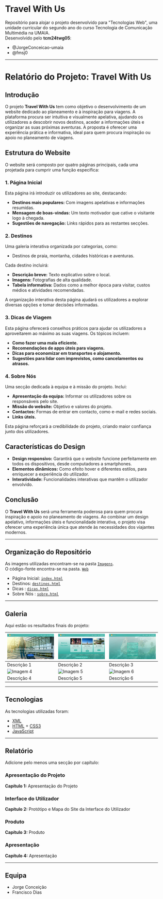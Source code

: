 # Travel With Us  

Repositório para alojar o projeto desenvolvido para "Tecnologias Web", uma unidade curricular do segundo ano do curso Tecnologia de Comunicação Multimédia na UMAIA.  
Desenvolvido pelo **tcm24twg05**:  
- @JorgeConceicao-umaia
- @fmsj0

---

# Relatório do Projeto: Travel With Us

## Introdução
O projeto **Travel With Us** tem como objetivo o desenvolvimento de um website dedicado ao planeamento e à inspiração para viagens. A plataforma procura ser intuitiva e visualmente apelativa, ajudando os utilizadores a descobrir novos destinos, aceder a informações úteis e organizar as suas próximas aventuras. A proposta é oferecer uma experiência prática e informativa, ideal para quem procura inspiração ou apoio no planeamento de viagens.


## Estrutura do Website
O website será composto por quatro páginas principais, cada uma projetada para cumprir uma função específica:

### 1. Página Inicial
Esta página irá introduzir os utilizadores ao site, destacando:

- **Destinos mais populares:** Com imagens apelativas e informações resumidas.
- **Mensagem de boas-vindas:** Um texto motivador que cative o visitante logo à chegada.
- **Sugestões de navegação:** Links rápidos para as restantes secções.

### 2. Destinos
Uma galeria interativa organizada por categorias, como:

- Destinos de praia, montanha, cidades históricas e aventuras.

Cada destino incluirá:

- **Descrição breve:** Texto explicativo sobre o local.
- **Imagens:** Fotografias de alta qualidade.
- **Tabela informativa:** Dados como a melhor época para visitar, custos médios e atividades recomendadas.

A organização interativa desta página ajudará os utilizadores a explorar diversas opções e tomar decisões informadas.

### 3. Dicas de Viagem
Esta página oferecerá conselhos práticos para ajudar os utilizadores a aproveitarem ao máximo as suas viagens. Os tópicos incluem:

- **Como fazer uma mala eficiente.**
- **Recomendações de apps úteis para viagens.**
- **Dicas para economizar em transportes e alojamento.**
- **Sugestões para lidar com imprevistos, como cancelamentos ou atrasos.**

### 4. Sobre Nós
Uma secção dedicada à equipa e à missão do projeto. Inclui:

- **Apresentação da equipa:** Informar os utilizadores sobre os responsáveis pelo site.
- **Missão do website:** Objetivo e valores do projeto.
- **Contactos:** Formas de entrar em contacto, como e-mail e redes sociais.
- **Links úteis.**

Esta página reforçará a credibilidade do projeto, criando maior confiança junto dos utilizadores.

## Características do Design
- **Design responsivo:** Garantirá que o website funcione perfeitamente em todos os dispositivos, desde computadores a smartphones.
- **Elementos dinâmicos:** Como efeito hover e diferentes estilos, para enriquecer a experiência do utilizador.
- **Interatividade:** Funcionalidades interativas que mantêm o utilizador envolvido.

## Conclusão
O **Travel With Us** será uma ferramenta poderosa para quem procura inspiração e apoio no planeamento de viagens. Ao combinar um design apelativo, informações úteis e funcionalidade interativa, o projeto visa oferecer uma experiência única que atende às necessidades dos viajantes modernos.



---

## Organização do Repositório   

As imagens utilizadas encontram-se na pasta [`Imagens`](Web/Imagens).  
O código-fonte encontra-se na pasta. [`Web`](/Web) 
- Página Inicial: [`index.html`](Web/index.html)
- Destinos: [`destinos.html`](Web/destinos.html)
- Dicas : [`dicas.html`](Web/dicas.html)
- Sobre Nós : [`sobre.html`](Web/sobre.html)
---

## Galeria  

Aqui estão os resultados finais do projeto:

| ![Imagem 1](prints/print1.png) | ![Imagem 2](prints/print2.png) | ![Imagem 3](prints/print3.png) |
|---------------------------------------|---------------------------------------|---------------------------------------|
| Descrição 1                           | Descrição 2                           | Descrição 3                           |
| ![Imagem 4](caminho/para/imagem4.jpg) | ![Imagem 5](caminho/para/imagem5.jpg) | ![Imagem 6](caminho/para/imagem6.jpg) |
| Descrição 4                           | Descrição 5                           | Descrição 6                           |


---

## Tecnologias  

As tecnologias utilizadas foram:  

- [XML](https://www.w3schools.com/xml/)  
- [HTML](https://www.w3schools.com/Html/) + [CSS3](https://www.w3schools.com/css/)  
- [JavaScript](https://www.w3schools.com/js/) 

---

## Relatório  

Adicione pelo menos uma secção por capítulo:  

### Apresentação do Projeto  
**Capítulo 1:** Apresentação do Projeto  

### Interface do Utilizador  
**Capítulo 2:** Protótipo e Mapa do Site da Interface do Utilizador  

### Produto  
**Capítulo 3:** Produto  

### Apresentação  
**Capítulo 4:** Apresentação  

---

## Equipa  

- Jorge Conceição
- Francisco Dias
